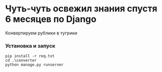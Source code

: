 <h1>Чуть-чуть освежил знания спустя 6 месяцев по Django</h1>
<p>Конвертируем рублики в тугрики</p>

<h3>Установка и запуск</h3>
<code>pip install -r req.txt</code><br>
<code>cd .\converter</code><br>
<code>python manage.py runserver</code>